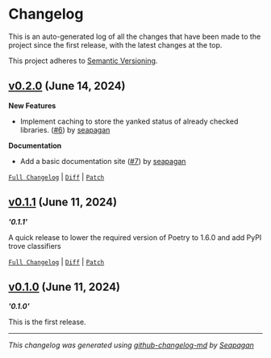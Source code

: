 # Changelog

This is an auto-generated log of all the changes that have been made to the
project since the first release, with the latest changes at the top.

This project adheres to [Semantic Versioning](https://semver.org/spec/v2.0.0.html).


## [v0.2.0](https://github.com/seapagan/poetry-plugin-check-yanked/releases/tag/v0.2.0) (June 14, 2024)

**New Features**

- Implement caching to store the yanked status of already checked libraries. ([#6](https://github.com/seapagan/poetry-plugin-check-yanked/pull/6)) by [seapagan](https://github.com/seapagan)

**Documentation**

- Add a basic documentation site ([#7](https://github.com/seapagan/poetry-plugin-check-yanked/pull/7)) by [seapagan](https://github.com/seapagan)

[`Full Changelog`](https://github.com/seapagan/poetry-plugin-check-yanked/compare/v0.1.1...v0.2.0) | [`Diff`](https://github.com/seapagan/poetry-plugin-check-yanked/compare/v0.1.1...v0.2.0.diff) | [`Patch`](https://github.com/seapagan/poetry-plugin-check-yanked/compare/v0.1.1...v0.2.0.patch)

## [v0.1.1](https://github.com/seapagan/poetry-plugin-check-yanked/releases/tag/v0.1.1) (June 11, 2024)

**_'0.1.1'_**

A quick release to lower the required version of Poetry to 1.6.0 and add PyPI trove classifiers
[`Full Changelog`](https://github.com/seapagan/poetry-plugin-check-yanked/compare/v0.1.0...v0.1.1) | [`Diff`](https://github.com/seapagan/poetry-plugin-check-yanked/compare/v0.1.0...v0.1.1.diff) | [`Patch`](https://github.com/seapagan/poetry-plugin-check-yanked/compare/v0.1.0...v0.1.1.patch)

## [v0.1.0](https://github.com/seapagan/poetry-plugin-check-yanked/releases/tag/v0.1.0) (June 11, 2024)

**_'0.1.0'_**

This is the first release.

---
*This changelog was generated using [github-changelog-md](http://changelog.seapagan.net/) by [Seapagan](https://github.com/seapagan)*
